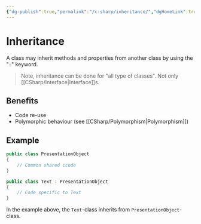 ```yaml
---
{"dg-publish":true,"permalink":"/c-sharp/inheritance/","dgHomeLink":true,"dgPassFrontmatter":false}
---
```


# Inheritance
A class may inherit methods and properties from another class by using the "`:`" keyword.

> Note, inheritance can be done for "all type of classes". Not only [[CSharp/Interface|Interface]]s. 

## Benefits
- Code re-use
- Polymorphic behaviour (see [[CSharp/Polymorphism|Polymorphism]])

## Example

```c#
public class PresentationObject
{ 
	// Common shared ccode
}

public class Text : PresentationObject
{
	// Code specific to Text
}
```

In the example above, the `Text`-class inherits from `PresentationObject`-class.
